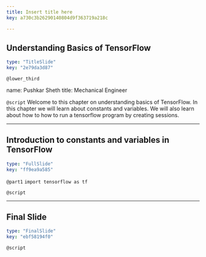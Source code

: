 ```yaml
---
title: Insert title here
key: a730c3b26290140804d9f363719a218c

---
```

## Understanding Basics of TensorFlow

```yaml
type: "TitleSlide"
key: "2e79da3d87"
```

`@lower_third`

name: Pushkar Sheth
title: Mechanical Engineer


`@script`
Welcome to this chapter on understanding basics of TensorFlow. In this chapter we will learn about constants and variables. We will also learn about how to how to run a tensorflow program by creating sessions.


---
## Introduction to constants and variables in TensorFlow

```yaml
type: "FullSlide"
key: "ff9ea9a585"
```

`@part1`
```import tensorflow as tf```


`@script`



---
## Final Slide

```yaml
type: "FinalSlide"
key: "ebf58194f0"
```

`@script`


